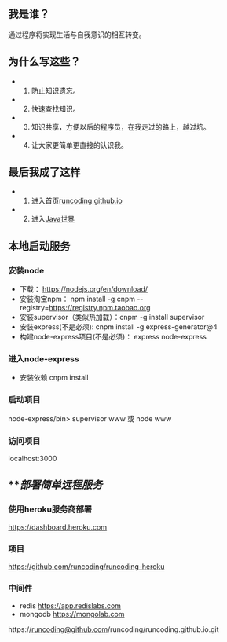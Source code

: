 
## **我是谁？**
 
  通过程序将实现生活与自我意识的相互转变。
  
##  **为什么写这些？**

- 1. 防止知识遗忘。
- 2. 快速查找知识。
- 3. 知识共享，方便以后的程序员，在我走过的路上，越过坑。
- 4. 让大家更简单更直接的认识我。 

## **最后我成了这样**

- 1. 进入首页<a href='https://runcoding.github.io'>runcoding.github.io</a>
- 2. 进入<a href='https://runcoding.github.io/learn-java/wiki/index.html'>Java世界</a>

## **本地启动服务**
### 安装node
- 下载：         https://nodejs.org/en/download/ 
- 安装淘宝npm：  npm install -g cnpm --registry=https://registry.npm.taobao.org
- 安装supervisor（类似热加载）：cnpm -g install supervisor
- 安装express(不是必须):   cnpm install -g express-generator@4
- 构建node-express项目(不是必须)： express node-express
###  进入node-express
- 安装依赖 cnpm install  
###  启动项目
  node-express/bin>  supervisor www 或 node www
###  访问项目
 localhost:3000
 
## ***部署简单远程服务*
### 使用heroku服务商部署
https://dashboard.heroku.com
### 项目
https://github.com/runcoding/runcoding-heroku
### 中间件
- redis   https://app.redislabs.com
- mongodb https://mongolab.com


https://runcoding@github.com/runcoding/runcoding.github.io.git
